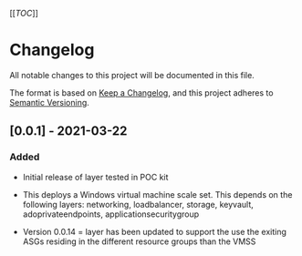 [[_TOC_]]

# Changelog

All notable changes to this project will be documented in this file.

The format is based on [Keep a Changelog](https://keepachangelog.com/en/1.0.0/),
and this project adheres to [Semantic Versioning](https://semver.org/spec/v2.0.0.html).

## [0.0.1] - 2021-03-22

### Added

- Initial release of layer tested in POC kit
- This deploys a Windows virtual machine scale set. This depends on the following layers: networking, loadbalancer, storage, keyvault, adoprivateendpoints, applicationsecuritygroup

- Version 0.0.14 = layer has been updated to support the use the exiting ASGs residing in the different resource groups than the VMSS